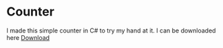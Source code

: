 # Counter
I made this simple counter in C# to try my hand at it. 
I can be downloaded here [Download](https://github.com/ItzMrBlox/MyJournneyinLearningProgramming/blob/master/C%23/Counter/Counter.exe)
